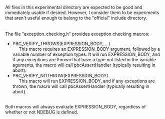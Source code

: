 All files in this experimental directory are expected to be good and immediately usable if desired.  However, I consider them to be experiments that aren't useful enough to belong to the "official" include directory.
<br/><br/><br/>
The file "exception_checking.h" provides exception checking macros:<br/>
  * PBC_VERIFY_THROWS(EXPRESSION_BODY, ...) <br/>
  &nbsp;&nbsp;&nbsp;&nbsp; This macro requires an EXPRESSION_BODY argument, followed by a variable number of exception types.  It will run EXPRESSION_BODY, and if any exceptions are thrown that have a type not listed in the variable aguments, the macro will call pbcAssertHandler (typically resulting in abort).
  * PBC_VERIFY_NOTHROW(EXPRESSION_BODY) <br/>
  &nbsp;&nbsp;&nbsp;&nbsp; This macro will run EXPRESSION_BODY, and if any exceptions are thrown, the macro will call pbcAssertHandler (typically resulting in abort).<br/><br/>
<a/>
Both macros will always evaluate EXPRESSION_BODY, regardless of whether or not NDEBUG is defined.
